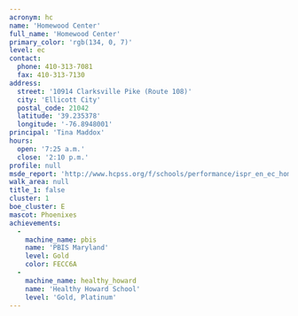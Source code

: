 ```yaml
---
acronym: hc
name: 'Homewood Center'
full_name: 'Homewood Center'
primary_color: 'rgb(134, 0, 7)'
level: ec
contact:
  phone: 410-313-7081
  fax: 410-313-7130
address:
  street: '10914 Clarksville Pike (Route 108)'
  city: 'Ellicott City'
  postal_code: 21042
  latitude: '39.235378'
  longitude: '-76.8948001'
principal: 'Tina Maddox'
hours:
  open: '7:25 a.m.'
  close: '2:10 p.m.'
profile: null
msde_report: 'http://www.hcpss.org/f/schools/performance/ispr_en_ec_homewood.pdf'
walk_area: null
title_1: false
cluster: 1
boe_cluster: E
mascot: Phoenixes
achievements:
  -
    machine_name: pbis
    name: 'PBIS Maryland'
    level: Gold
    color: FECC6A
  -
    machine_name: healthy_howard
    name: 'Healthy Howard School'
    level: 'Gold, Platinum'
---
```

